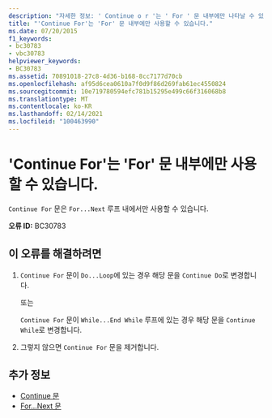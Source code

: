 ```yaml
---
description: "자세한 정보: ' Continue o r '는 ' For ' 문 내부에만 나타날 수 있습니다."
title: "'Continue For'는 'For' 문 내부에만 사용할 수 있습니다."
ms.date: 07/20/2015
f1_keywords:
- bc30783
- vbc30783
helpviewer_keywords:
- BC30783
ms.assetid: 70891018-27c8-4d36-b168-8cc7177d70cb
ms.openlocfilehash: af95d6cea0610a7f0d9f86d269fab61ec4550824
ms.sourcegitcommit: 10e719780594efc781b15295e499c66f316068b8
ms.translationtype: MT
ms.contentlocale: ko-KR
ms.lasthandoff: 02/14/2021
ms.locfileid: "100463990"
---
```

# <a name="continue-for-can-only-appear-inside-a-for-statement"></a>'Continue For'는 'For' 문 내부에만 사용할 수 있습니다.

`Continue For` 문은 `For...Next` 루프 내에서만 사용할 수 있습니다.  
  
 **오류 ID:** BC30783  
  
## <a name="to-correct-this-error"></a>이 오류를 해결하려면  
  
1. `Continue For` 문이 `Do...Loop`에 있는 경우 해당 문을 `Continue Do`로 변경합니다.  
  
     또는  
  
     `Continue For` 문이 `While...End While` 루프에 있는 경우 해당 문을 `Continue While`로 변경합니다.  
  
2. 그렇지 않으면 `Continue For` 문을 제거합니다.  
  
## <a name="see-also"></a>추가 정보

- [Continue 문](../language-reference/statements/continue-statement.md)
- [For...Next 문](../language-reference/statements/for-next-statement.md)
